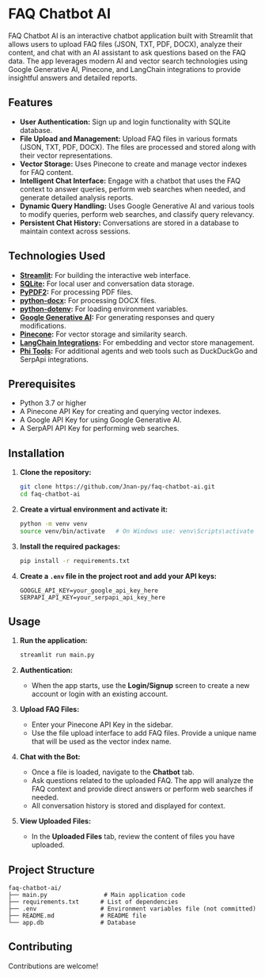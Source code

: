 # FAQ Chatbot AI

FAQ Chatbot AI is an interactive chatbot application built with Streamlit that allows users to upload FAQ files (JSON, TXT, PDF, DOCX), analyze their content, and chat with an AI assistant to ask questions based on the FAQ data. The app leverages modern AI and vector search technologies using Google Generative AI, Pinecone, and LangChain integrations to provide insightful answers and detailed reports.

## Features

- **User Authentication:** Sign up and login functionality with SQLite database.
- **File Upload and Management:** Upload FAQ files in various formats (JSON, TXT, PDF, DOCX). The files are processed and stored along with their vector representations.
- **Vector Storage:** Uses Pinecone to create and manage vector indexes for FAQ content.
- **Intelligent Chat Interface:** Engage with a chatbot that uses the FAQ context to answer queries, perform web searches when needed, and generate detailed analysis reports.
- **Dynamic Query Handling:** Uses Google Generative AI and various tools to modify queries, perform web searches, and classify query relevancy.
- **Persistent Chat History:** Conversations are stored in a database to maintain context across sessions.

## Technologies Used

- **[Streamlit](https://streamlit.io/):** For building the interactive web interface.
- **[SQLite](https://www.sqlite.org/):** For local user and conversation data storage.
- **[PyPDF2](https://pypi.org/project/PyPDF2/):** For processing PDF files.
- **[python-docx](https://pypi.org/project/python-docx/):** For processing DOCX files.
- **[python-dotenv](https://pypi.org/project/python-dotenv/):** For loading environment variables.
- **[Google Generative AI](https://developers.generativeai.google/):** For generating responses and query modifications.
- **[Pinecone](https://www.pinecone.io/):** For vector storage and similarity search.
- **[LangChain Integrations](https://python.langchain.com/):** For embedding and vector store management.
- **[Phi Tools](https://github.com/phi-ai):** For additional agents and web tools such as DuckDuckGo and SerpApi integrations.

## Prerequisites

- Python 3.7 or higher
- A Pinecone API Key for creating and querying vector indexes.
- A Google API Key for using Google Generative AI.
- A SerpAPI API Key for performing web searches.

## Installation

1. **Clone the repository:**

   ```bash
   git clone https://github.com/Jnan-py/faq-chatbot-ai.git
   cd faq-chatbot-ai
   ```

2. **Create a virtual environment and activate it:**

   ```bash
   python -m venv venv
   source venv/bin/activate   # On Windows use: venv\Scripts\activate
   ```

3. **Install the required packages:**

   ```bash
   pip install -r requirements.txt
   ```

4. **Create a `.env` file in the project root and add your API keys:**

   ```env
   GOOGLE_API_KEY=your_google_api_key_here
   SERPAPI_API_KEY=your_serpapi_api_key_here
   ```

## Usage

1. **Run the application:**

   ```bash
   streamlit run main.py
   ```

2. **Authentication:**
   - When the app starts, use the **Login/Signup** screen to create a new account or login with an existing account.
3. **Upload FAQ Files:**
   - Enter your Pinecone API Key in the sidebar.
   - Use the file upload interface to add FAQ files. Provide a unique name that will be used as the vector index name.
4. **Chat with the Bot:**

   - Once a file is loaded, navigate to the **Chatbot** tab.
   - Ask questions related to the uploaded FAQ. The app will analyze the FAQ context and provide direct answers or perform web searches if needed.
   - All conversation history is stored and displayed for context.

5. **View Uploaded Files:**
   - In the **Uploaded Files** tab, review the content of files you have uploaded.

## Project Structure

```
faq-chatbot-ai/
├── main.py                # Main application code
├── requirements.txt      # List of dependencies
├── .env                  # Environment variables file (not committed)
├── README.md             # README file
└── app.db                # Database
```

## Contributing

Contributions are welcome!
